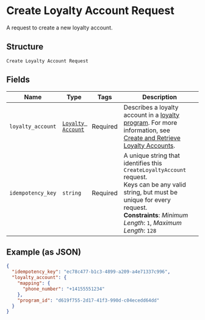 
# Create Loyalty Account Request

A request to create a new loyalty account.

## Structure

`Create Loyalty Account Request`

## Fields

| Name | Type | Tags | Description |
|  --- | --- | --- | --- |
| `loyalty_account` | [`Loyalty Account`](../../doc/models/loyalty-account.md) | Required | Describes a loyalty account in a [loyalty program](../../doc/models/loyalty-program.md). For more information, see<br>[Create and Retrieve Loyalty Accounts](https://developer.squareup.com/docs/loyalty-api/loyalty-accounts). |
| `idempotency_key` | `string` | Required | A unique string that identifies this `CreateLoyaltyAccount` request.<br>Keys can be any valid string, but must be unique for every request.<br>**Constraints**: *Minimum Length*: `1`, *Maximum Length*: `128` |

## Example (as JSON)

```json
{
  "idempotency_key": "ec78c477-b1c3-4899-a209-a4e71337c996",
  "loyalty_account": {
    "mapping": {
      "phone_number": "+14155551234"
    },
    "program_id": "d619f755-2d17-41f3-990d-c04ecedd64dd"
  }
}
```

